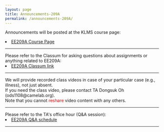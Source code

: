 ```yaml
---
layout: page
title: Announcements-209A
permalink: /announcements-209A/
---
```


Announcements will be posted at the KLMS course page:
<li class="toclevel-1"> <a href="http://klms.kaist.ac.kr/course/view.php?id=118849">EE209A Course Page</a><br>

<hr><p></p>
Please refer to the Classum for asking questions about assignments or anything related to EE209A:
<li class="toclevel-1"> <a href="http://www.classum.com/exgmmy">EE209A Classum link</a><br>

<hr><p></p>
We will provide recorded class videos in case of your particular case (e.g., illness), not just absent. <br>
If you need the class video, please contact TA Dongsuk Oh (ods1108@camelab.org). <br>
Note that you cannot <font color="#FF0000">reshare</font> video content with any others.


<hr><p></p>
Please refer to the TA's office hour (Q&A session): <br>
<li class="toclevel-1"> <a href="https://docs.google.com/spreadsheets/d/1eAmyQk8tKRAGcJg8VOMzmE3TjUAy5kv9tUkfkC8vM8M/edit?usp=sharing">EE209A Q&A schedule</a><br>


<hr><p></p>
<br>
<br>